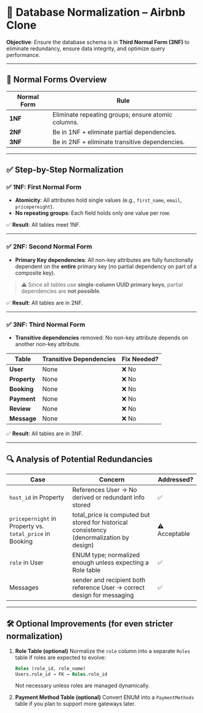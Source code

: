 # 🧮 Database Normalization – Airbnb Clone

**Objective**: Ensure the database schema is in **Third Normal Form (3NF)** to eliminate redundancy, ensure data integrity, and optimize query performance.

---

## 🔄 Normal Forms Overview

| Normal Form | Rule                                               |
| ----------- | -------------------------------------------------- |
| **1NF**     | Eliminate repeating groups; ensure atomic columns. |
| **2NF**     | Be in 1NF + eliminate partial dependencies.        |
| **3NF**     | Be in 2NF + eliminate transitive dependencies.     |

---

## ✅ Step-by-Step Normalization

### ✅ 1NF: First Normal Form

* **Atomicity**: All attributes hold single values (e.g., `first_name`, `email`, `pricepernight`).
* **No repeating groups**: Each field holds only one value per row.

✅ **Result**: All tables meet 1NF.

---

### ✅ 2NF: Second Normal Form

* **Primary Key dependencies**: All non-key attributes are fully functionally dependent on the **entire** primary key (no partial dependency on part of a composite key).

> ⚠ Since all tables use **single-column UUID primary keys**, partial dependencies are **not possible**.

✅ **Result**: All tables are in 2NF.

---

### ✅ 3NF: Third Normal Form

* **Transitive dependencies** removed: No non-key attribute depends on another non-key attribute.

| Table        | Transitive Dependencies | Fix Needed? |
| ------------ | ----------------------- | ----------- |
| **User**     | None                    | ❌ No        |
| **Property** | None                    | ❌ No        |
| **Booking**  | None                    | ❌ No        |
| **Payment**  | None                    | ❌ No        |
| **Review**   | None                    | ❌ No        |
| **Message**  | None                    | ❌ No        |

✅ **Result**: All tables are in 3NF.

---

## 🔍 Analysis of Potential Redundancies

| Case                                                     | Concern                                                                                    | Addressed?   |
| -------------------------------------------------------- | ------------------------------------------------------------------------------------------ | ------------ |
| `host_id` in Property                                    | References User → No derived or redundant info stored                                      | ✅            |
| `pricepernight` in Property vs. `total_price` in Booking | total\_price is computed but stored for historical consistency (denormalization by design) | ⚠ Acceptable |
| `role` in User                                           | ENUM type; normalized enough unless expecting a Role table                                 | ✅            |
| Messages                                                 | sender and recipient both reference User → correct design for messaging                    | ✅            |

---

## 🛠 Optional Improvements (for even stricter normalization)

1. **Role Table (optional)**
   Normalize the `role` column into a separate `Roles` table if roles are expected to evolve:

   ```sql
   Roles (role_id, role_name)
   Users.role_id → FK → Roles.role_id
   ```

   Not necessary unless roles are managed dynamically.

2. **Payment Method Table (optional)**
   Convert ENUM into a `PaymentMethods` table if you plan to support more gateways later.
